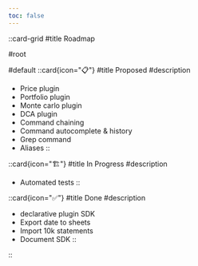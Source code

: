 ```yaml
---
toc: false
---
```


::card-grid
#title
Roadmap

#root

#default
::card{icon="📋"}
#title
Proposed
#description
- Price plugin
- Portfolio plugin
- Monte carlo plugin
- DCA plugin
- Command chaining
- Command autocomplete & history
- Grep command
- Aliases
::

::card{icon="🏗️"}
#title
In Progress
#description
- Automated tests
::

::card{icon="✅"}
#title
Done
#description
- declarative plugin SDK
- Export date to sheets
- Import 10k statements
- Document SDK
::

::
